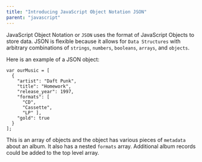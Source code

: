 ```yaml
---
title: "Introducing JavaScript Object Notation JSON"
parent: "javascript"
---
```


JavaScript Object Notation or `JSON` uses the format of JavaScript Objects to store data. JSON is flexible because it allows for `Data Structures` with arbitrary combinations of `strings`, `numbers`, `booleans`, `arrays`, and `objects`.

Here is an example of a JSON object:

    var ourMusic = [
      {
        "artist": "Daft Punk",
        "title": "Homework",
        "release_year": 1997,
        "formats": [ 
          "CD", 
          "Cassette", 
          "LP" ],
        "gold": true
      }
    ];

This is an array of objects and the object has various pieces of `metadata` about an album. It also has a nested `formats` array. Additional album records could be added to the top level array.
